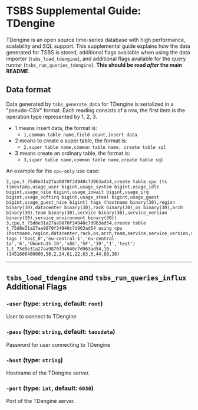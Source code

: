 # TSBS Supplemental Guide: TDengine

TDengine is an open source time-series database with high performance, scalability and SQL support. 
This supplemental guide explains how
the data generated for TSBS is stored, additional flags available when
using the data importer (`tsbs_load_tdengine`), and additional flags
available for the query runner (`tsbs_run_queries_tdengine`). **This
should be read *after* the main README.**

## Data format

Data generated by `tsbs_generate_data` for TDengine is serialized in a
"pseudo-CSV" format. Each reading consists of a row, the first item is the operation type represented by 1, 2, 3.

- 1 means insert data, the format is:
    - `1,common table name,field count,insert data`
- 2 means to create a super table, the format is:
    - `2,super table name,common table name, create table sql`
- 3 means create an ordinary table, the format is:
    - `3,super table name,common table name,create table sql`

An example for the `cpu-only` use case:

```text
2,cpu,t_75d8e31a27aa9870f34940c7d963ad54,create table cpu (ts timestamp,usage_user bigint,usage_system bigint,usage_idle bigint,usage_nice bigint,usage_iowait bigint,usage_irq bigint,usage_softirq bigint,usage_steal bigint,usage_guest bigint,usage_guest_nice bigint) tags (hostname binary(30),region binary(30),datacenter binary(30),rack binary(30),os binary(30),arch binary(30),team binary(30),service binary(30),service_version binary(30),service_environment binary(30))
3,cpu,t_75d8e31a27aa9870f34940c7d963ad54,create table t_75d8e31a27aa9870f34940c7d963ad54 using cpu (hostname,region,datacenter,rack,os,arch,team,service,service_version,service_environment) tags ('host_0','eu-central-1','eu-central-1a','6','Ubuntu15.10','x86','SF','19','1','test')
1,t_75d8e31a27aa9870f34940c7d963ad54,10,(1451606400000,58,2,24,61,22,63,6,44,80,38)
```

---

## `tsbs_load_tdengine` and `tsbs_run_queries_influx` Additional Flags

### `-user` (type: `string`, default: `root`)

User to connect to TDengine

### `-pass` (type: `string`, default: `taosdata`)

Password for user connecting to TDengine

### `-host` (type: `string`)

Hostname of the TDengine server.

### `-port` (type: `int`, default: `6030`)

Port of the TDengine server.
